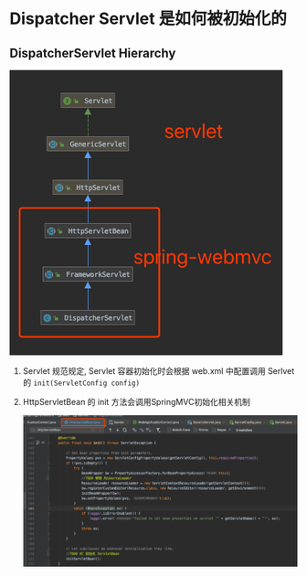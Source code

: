 # Dispatcher Servlet 是如何被初始化的

## DispatcherServlet Hierarchy

![image-20200105171723364](assets/image-20200105171723364.png)

1. Servlet 规范规定, Servlet 容器初始化时会根据 web.xml 中配置调用 Serlvet的 `init(ServletConfig config)`

2. HttpServletBean 的 init 方法会调用SpringMVC初始化相关机制

   ![image-20200105172223038](assets/image-20200105172223038.png)